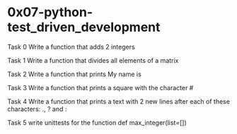 # 0x07-python-test_driven_development

Task 0
Write a function that adds 2 integers

Task 1
Write a function that divides all elements of a matrix

Task 2
Write a function that prints My name is <first name> <last name>

Task 3
Write a function that prints a square with the character #

Task 4
Write a function that prints a text with 2 new lines after each of these characters: ., ? and :

Task 5
write unittests for the function def max_integer(list=[])